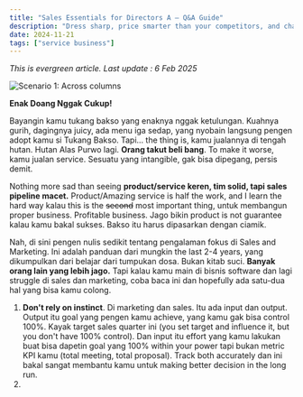 ```yaml
---
title: "Sales Essentials for Directors A – Q&A Guide"
description: "Dress sharp, price smarter than your competitors, and charm clients like your team paychecks depends on it—because it does."
date: 2024-11-21
tags: ["service business"]
---
```


*This is evergreen article. Last update : 6 Feb 2025*

![Scenario 1: Across columns](website-image-processing.png)

**Enak Doang Nggak Cukup!** 

Bayangin kamu tukang bakso yang enaknya nggak ketulungan. Kuahnya gurih, dagingnya juicy, ada menu iga sedap, yang nyobain langsung pengen adopt kamu si Tukang Bakso. Tapi… the thing is, kamu jualannya di tengah hutan. Hutan Alas Purwo lagi. **Orang takut beli bang**. To make it worse, kamu jualan service. Sesuatu yang intangible, gak bisa dipegang, persis demit. 

Nothing more sad than seeing **product/service keren, tim solid, tapi sales pipeline macet.** Product/Amazing service is half the work, and I learn the hard way kalau this is the ~~second~~ most important thing, untuk membangun proper business. Profitable business. Jago bikin product is not guarantee kalau kamu bakal sukses. Bakso itu harus dipasarkan dengan ciamik. 

Nah, di sini pengen nulis sedikit tentang pengalaman fokus di Sales and Marketing. Ini adalah panduan dari mungkin the last 2-4 years, yang dikumpulkan dari belajar dari tumpukan dosa. Bukan kitab suci. **Banyak orang lain yang lebih jago.** Tapi kalau kamu main di bisnis software dan lagi struggle di sales dan marketing, coba baca ini dan hopefully ada satu-dua hal yang bisa kamu colong. 

1. **Don't rely on instinct**. Di marketing dan sales. Itu ada input dan output. Output itu goal yang pengen kamu achieve, yang kamu gak bisa control 100%. Kayak target sales quarter ini (you set target and influence it, but you don't have 100% control). Dan input itu effort yang kamu lakukan buat bisa dapetin goal yang 100% within your power tapi bukan metric KPI kamu (total meeting, total proposal). Track both accurately dan ini bakal sangat membantu kamu untuk making better decision in the long run.
2. 